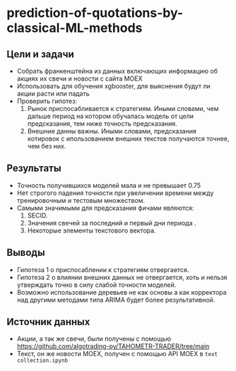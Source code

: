 # prediction-of-quotations-by-classical-ML-methods
## Цели и задачи
- Собрать франкенштейна из данных включающих информацию об акциях их свечи и новости с сайта MOEX
- Использовать для обучения xgbooster, для выяснения будут ли акции расти или падать
- Проверить гипотез:
    1. Рынок приспосабливается к стратегиям. Иными словами, чем дальше период на котором обучалась модель от цели предсказания, тем ниже точность предсказания.
    2. Внешние данны важны. Иными словами, предсказания котировок с ипользованием внешних текстов получаются точнее, чем без них.
## Результаты
- Точность получившихся моделей мала и не превышает 0.75
- Нет строгого падения точности при увеличении времени между тренировочным и тестовым множеством.
- Самыми значимыми для предсказания фичами являются:
    1. SECID.
    2. Значения свечей за последний и первый дни периода .
    3. Некоторые элементы текстового вектора.
## Выводы
- Гипотеза 1 о приспосаблении к стратегиям отвергается.
- Гипотеза 2 о влиянии внешних данных не отвергается, хоть и нельзя утверждать точно в силу слабой точности моделей.
- Возможно использование деревьев не как основы а как корректора над другими методами типа ARIMA будет более результативной.
## Источник данных
- Акции, а так же свечи, были получены с помощью https://github.com/algotrading-py/TAHOMETR-TRADER/tree/main
- Текст, он же новости MOEX, получен с помощью API MOEX в `text collection.ipynb`
